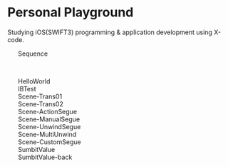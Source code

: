 # Personal Playground

Studying iOS(SWIFT3) programming & application development using X-code.</br>

<ul>Sequence</ul></br>
<ol>
HelloWorld</br>
IBTest</br>
Scene-Trans01</br>
Scene-Trans02</br>
Scene-ActionSegue</br>
Scene-ManualSegue</br>
Scene-UnwindSegue</br>
Scene-MultiUnwind</br>
Scene-CustomSegue</br>
SumbitValue</br>
SumbitValue-back</br>
<ol>
